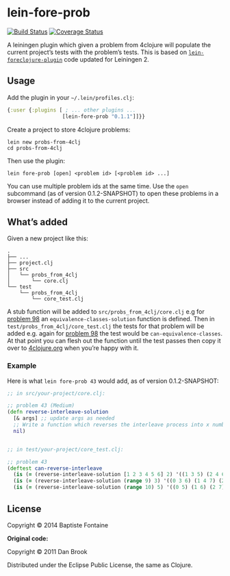 # lein-fore-prob

[![Build Status](https://travis-ci.org/bfontaine/lein-fore-prob.png?branch=master)](https://travis-ci.org/bfontaine/lein-fore-prob)
[![Coverage Status](https://coveralls.io/repos/bfontaine/lein-fore-prob/badge.png)](https://coveralls.io/r/bfontaine/lein-fore-prob)

A leiningen plugin which given a problem from 4clojure will populate the
current project’s tests with the problem’s tests. This is based on
[`lein-foreclojure-plugin`][lfp] code updated for Leiningen 2.

[lfp]: https://github.com/broquaint/lein-foreclojure-plugin

## Usage

Add the plugin in your `~/.lein/profiles.clj`:

```clj
{:user {:plugins [ ; ... other plugins ...
                  [lein-fore-prob "0.1.1"]]}}
```

Create a project to store 4clojure problems:

```
lein new probs-from-4clj
cd probs-from-4clj
```

Then use the plugin:

```
lein fore-prob [open] <problem id> [<problem id> ...]
```

You can use multiple problem ids at the same time. Use the `open` subcommand
(as of version 0.1.2-SNAPSHOT) to open these problems in a browser instead of
adding it to the current project.

## What’s added

Given a new project like this:

	.
    ├── ...
    ├── project.clj
    ├── src
    │   └── probs_from_4clj
    │       └── core.clj
    └── test
        └── probs_from_4clj
            └── core_test.clj

A stub function will be added to `src/probs_from_4clj/core.clj` e.g for
[problem 98][98] an `equivalence-classes-solution` function is defined. Then in
`test/probs_from_4clj/core_test.clj` the tests for that problem will be added
e.g. again for [problem 98][98] the test would be `can-equivalence-classes`. At
that point you can flesh out the function until the test passes then copy
it over to [4clojure.org][4clj] when you’re happy with it.

[98]: http://www.4clojure.com/problem/98 "98. Equivalence Classes"
[4clj]: http://www.4clojure.com/

### Example

Here is what `lein fore-prob 43` would add, as of version 0.1.2-SNAPSHOT:

```clj
;; in src/your-project/core.clj:

;; problem 43 (Medium)
(defn reverse-interleave-solution
  [& args] ;; update args as needed
  ;; Write a function which reverses the interleave process into x number of subsequences.
  nil)


;; in test/your-project/core_test.clj:

;; problem 43
(deftest can-reverse-interleave
  (is (= (reverse-interleave-solution [1 2 3 4 5 6] 2) '((1 3 5) (2 4 6))))
  (is (= (reverse-interleave-solution (range 9) 3) '((0 3 6) (1 4 7) (2 5 8))))
  (is (= (reverse-interleave-solution (range 10) 5) '((0 5) (1 6) (2 7) (3 8) (4 9)))))
```

## License

Copyright © 2014 Baptiste Fontaine

**Original code:**

Copyright © 2011 Dan Brook

Distributed under the Eclipse Public License, the same as Clojure.
